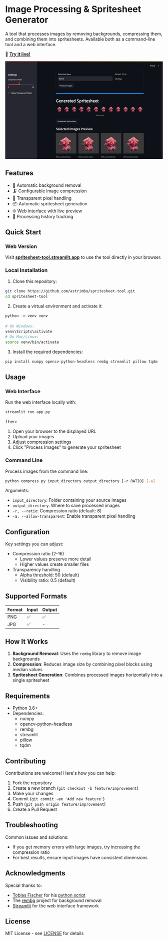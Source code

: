 # Image Processing & Spritesheet Generator

A tool that processes images by removing backgrounds, compressing them, and combining them into spritesheets. Available both as a command-line tool and a web interface.

🔗 **[Try it live!](https://spritesheet-tool.streamlit.app/)**

![preview](./preview.png)

## Features

- 🎨 Automatic background removal
- 🗜️ Configurable image compression
- 🎯 Transparent pixel handling
- 📦 Automatic spritesheet generation
- 🌐 Web interface with live preview
- 💾 Processing history tracking

## Quick Start

### Web Version
Visit **[spritesheet-tool.streamlit.app](https://spritesheet-tool.streamlit.app/)** to use the tool directly in your browser.

### Local Installation

1. Clone this repository:
```bash
git clone https://github.com/astrimbu/spritesheet-tool.git
cd spritesheet-tool
```

2. Create a virtual environment and activate it:
```bash
python -m venv venv

# On Windows:
venv\Scripts\activate
# On Mac/Linux:
source venv/bin/activate
```

3. Install the required dependencies:
```bash
pip install numpy opencv-python-headless rembg streamlit pillow tqdm
```

## Usage

### Web Interface

Run the web interface locally with:

```bash
streamlit run app.py
```

Then:
1. Open your browser to the displayed URL
2. Upload your images
3. Adjust compression settings
4. Click "Process Images" to generate your spritesheet

### Command Line

Process images from the command line:

```bash
python compress.py input_directory output_directory [-r RATIO] [-a]
```

Arguments:
- `input_directory`: Folder containing your source images
- `output_directory`: Where to save processed images
- `-r, --ratio`: Compression ratio (default: 8)
- `-a, --allow-transparent`: Enable transparent pixel handling

## Configuration

Key settings you can adjust:
- Compression ratio (2-16)
  - Lower values preserve more detail
  - Higher values create smaller files
- Transparency handling
  - Alpha threshold: 50 (default)
  - Visibility ratio: 0.5 (default)

## Supported Formats

| Format | Input | Output |
|--------|-------|--------|
| PNG    | ✅    | ✅     |
| JPG    | ✅    | -      |

## How It Works

1. **Background Removal**: Uses the `rembg` library to remove image backgrounds
2. **Compression**: Reduces image size by combining pixel blocks using median values
3. **Spritesheet Generation**: Combines processed images horizontally into a single spritesheet

## Requirements

- Python 3.6+
- Dependencies:
  - numpy
  - opencv-python-headless
  - rembg
  - streamlit
  - pillow
  - tqdm

## Contributing

Contributions are welcome! Here's how you can help:

1. Fork the repository
2. Create a new branch (`git checkout -b feature/improvement`)
3. Make your changes
4. Commit (`git commit -am 'Add new feature'`)
5. Push (`git push origin feature/improvement`)
6. Create a Pull Request

## Troubleshooting

Common issues and solutions:
- If you get memory errors with large images, try increasing the compression ratio
- For best results, ensure input images have consistent dimensions

## Acknowledgments

Special thanks to:
- [Tobias Fischer](https://github.com/tobias17) for his [python script](https://github.com/tobias17/sd-pixel-anims/blob/master/compress.py)
- The [rembg](https://github.com/danielgatis/rembg) project for background removal
- [Streamlit](https://streamlit.io/) for the web interface framework

## License

MIT License - see [LICENSE](LICENSE) for details

